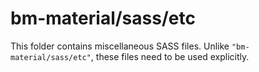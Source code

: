 # bm-material/sass/etc

This folder contains miscellaneous SASS files. Unlike `"bm-material/sass/etc"`, these files
need to be used explicitly.
